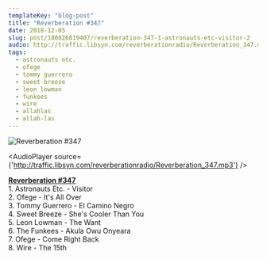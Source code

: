 ```yaml
---
templateKey: "blog-post"
title: "Reverberation #347"
date: 2018-12-05
slug: post/180826819407/reverberation-347-1-astronauts-etc-visitor-2
audio: http://traffic.libsyn.com/reverberationradio/Reverberation_347.mp3
tags:
  - astronauts etc.
  - ofege
  - tommy guerrero
  - sweet breeze
  - leon lowman
  - funkees
  - wire
  - allahlas
  - allah-las
---
```


![Reverberation #347](../images/df1a2309c88c8d223e7e482d991a53cc8d8eda783e51a58c0487cb96b4ede18d.jpg)

<AudioPlayer source={'http://traffic.libsyn.com/reverberationradio/Reverberation_347.mp3'} />

<p><a href="http://traffic.libsyn.com/reverberationradio/Reverberation_347.mp3"><b>Reverberation #347</b></a><br />1. Astronauts Etc. - Visitor<br />2. Ofege - It's All Over<br />3. Tommy Guerrero - El Camino Negro<br />4. Sweet Breeze - She's Cooler Than You<br />5. Leon Lowman - The Want<br />6. The Funkees - Akula Owu Onyeara<br />7. Ofege - Come Right Back<br />8. Wire - The 15th</p>
